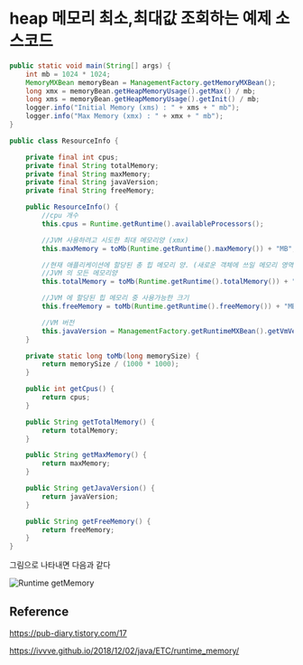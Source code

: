 # heap 메모리 최소,최대값 조회하는 예제 소스코드

```java
public static void main(String[] args) {
    int mb = 1024 * 1024;
    MemoryMXBean memoryBean = ManagementFactory.getMemoryMXBean();
    long xmx = memoryBean.getHeapMemoryUsage().getMax() / mb;
    long xms = memoryBean.getHeapMemoryUsage().getInit() / mb;
    logger.info("Initial Memory (xms) : " + xms + " mb");
    logger.info("Max Memory (xmx) : " + xmx + " mb");
}
```

```java
public class ResourceInfo {

    private final int cpus;
    private final String totalMemory;
    private final String maxMemory;
    private final String javaVersion;
    private final String freeMemory;

    public ResourceInfo() {
        //cpu 개수
        this.cpus = Runtime.getRuntime().availableProcessors();

        //JVM 사용하려고 시도한 최대 메모리양 (xmx)
        this.maxMemory = toMb(Runtime.getRuntime().maxMemory()) + "MB";

        //현재 애플리케이션에 할당된 총 힙 메모리 양. (새로운 객체에 쓰일 메모리 영역 포함)
        //JVM 의 모든 메모리양 
        this.totalMemory = toMb(Runtime.getRuntime().totalMemory()) + "MB";

        //JVM 에 할당된 힙 메모리 중 사용가능한 크기
        this.freeMemory = toMb(Runtime.getRuntime().freeMemory()) + "MB";

        //VM 버전
        this.javaVersion = ManagementFactory.getRuntimeMXBean().getVmVersion();
    }

    private static long toMb(long memorySize) {
        return memorySize / (1000 * 1000);
    }

    public int getCpus() {
        return cpus;
    }

    public String getTotalMemory() {
        return totalMemory;
    }

    public String getMaxMemory() {
        return maxMemory;
    }

    public String getJavaVersion() {
        return javaVersion;
    }

    public String getFreeMemory() {
        return freeMemory;
    }
}
```

그림으로 나타내면 다음과 같다

![Runtime getMemory](https://github.com/hwkang93/study/assets/49870384/a0555c49-5218-4b0d-a273-bdc74e728575)

## Reference

https://pub-diary.tistory.com/17

https://ivvve.github.io/2018/12/02/java/ETC/runtime_memory/